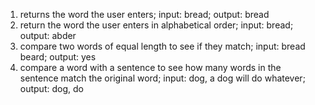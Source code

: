 1. returns the word the user enters; input: bread; output: bread
2. return the word the user enters in alphabetical order; input: bread; output: abder
3. compare two words of equal length to see if they match; input: bread beard; output: yes
4. compare a word with a sentence to see how many words in the sentence match the original word; input: dog, a dog will do whatever; output: dog, do
